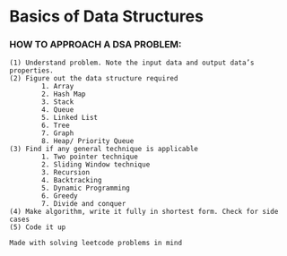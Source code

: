 # Basics of Data Structures

### HOW TO APPROACH A DSA PROBLEM:
    (1) Understand problem. Note the input data and output data’s properties.
    (2) Figure out the data structure required
            1. Array
            2. Hash Map
            3. Stack
            4. Queue
            5. Linked List
            6. Tree
            7. Graph
            8. Heap/ Priority Queue
    (3) Find if any general technique is applicable
            1. Two pointer technique
            2. Sliding Window technique
            3. Recursion
            4. Backtracking
            5. Dynamic Programming
            6. Greedy
            7. Divide and conquer
    (4) Make algorithm, write it fully in shortest form. Check for side cases
    (5) Code it up

`Made with solving leetcode problems in mind`
